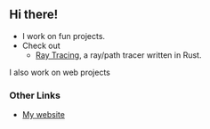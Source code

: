 ## Hi there!
- I work on fun projects.
- Check out
  - [Ray Tracing](https://github.com/sreyassabbani/ray-tracing-rs), a ray/path tracer written in Rust.

I also work on web projects

### Other Links
- [My website](https://sreyassabbani.github.io/sreyassabbani/)
